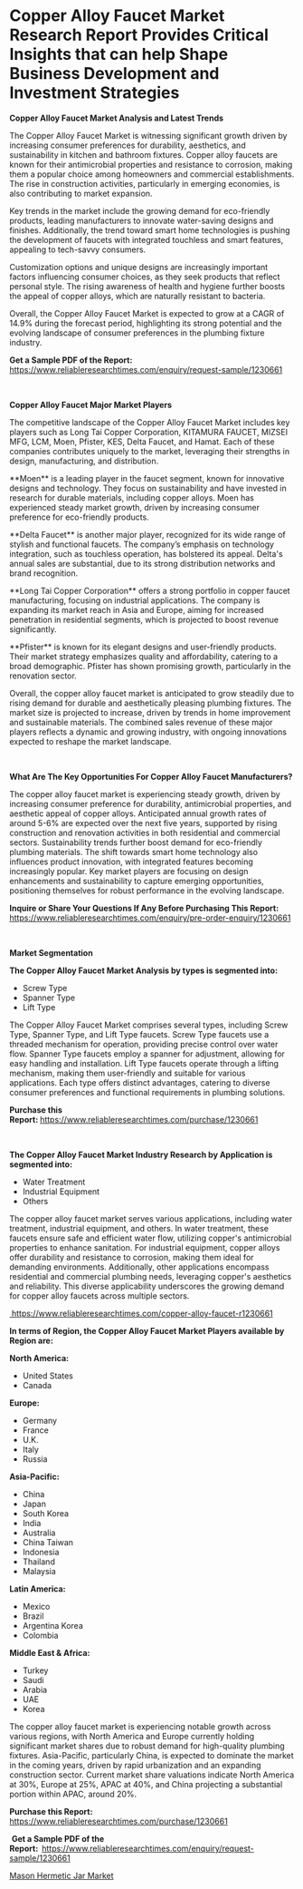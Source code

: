 <p><h1>Copper Alloy Faucet Market Research Report Provides Critical Insights that can help Shape Business Development and Investment Strategies</h1></p><p><strong>Copper Alloy Faucet Market Analysis and Latest Trends</strong></p>
<p><p>The Copper Alloy Faucet Market is witnessing significant growth driven by increasing consumer preferences for durability, aesthetics, and sustainability in kitchen and bathroom fixtures. Copper alloy faucets are known for their antimicrobial properties and resistance to corrosion, making them a popular choice among homeowners and commercial establishments. The rise in construction activities, particularly in emerging economies, is also contributing to market expansion.</p><p>Key trends in the market include the growing demand for eco-friendly products, leading manufacturers to innovate water-saving designs and finishes. Additionally, the trend toward smart home technologies is pushing the development of faucets with integrated touchless and smart features, appealing to tech-savvy consumers.</p><p>Customization options and unique designs are increasingly important factors influencing consumer choices, as they seek products that reflect personal style. The rising awareness of health and hygiene further boosts the appeal of copper alloys, which are naturally resistant to bacteria. </p><p>Overall, the Copper Alloy Faucet Market is expected to grow at a CAGR of 14.9% during the forecast period, highlighting its strong potential and the evolving landscape of consumer preferences in the plumbing fixture industry.</p></p>
<p><strong>Get a Sample PDF of the Report:&nbsp;</strong> <a href="https://www.reliableresearchtimes.com/enquiry/request-sample/1230661?utm_campaign=2387&utm_medium=2&utm_source=Github&utm_content=ia&utm_term=09022025&utm_id=copper-alloy-faucet">https://www.reliableresearchtimes.com/enquiry/request-sample/1230661</a></p>
<p>&nbsp;</p>
<p><strong>Copper Alloy Faucet Major Market Players</strong></p>
<p><p>The competitive landscape of the Copper Alloy Faucet Market includes key players such as Long Tai Copper Corporation, KITAMURA FAUCET, MIZSEI MFG, LCM, Moen, Pfister, KES, Delta Faucet, and Hamat. Each of these companies contributes uniquely to the market, leveraging their strengths in design, manufacturing, and distribution.</p><p>**Moen** is a leading player in the faucet segment, known for innovative designs and technology. They focus on sustainability and have invested in research for durable materials, including copper alloys. Moen has experienced steady market growth, driven by increasing consumer preference for eco-friendly products.</p><p>**Delta Faucet** is another major player, recognized for its wide range of stylish and functional faucets. The company’s emphasis on technology integration, such as touchless operation, has bolstered its appeal. Delta's annual sales are substantial, due to its strong distribution networks and brand recognition.</p><p>**Long Tai Copper Corporation** offers a strong portfolio in copper faucet manufacturing, focusing on industrial applications. The company is expanding its market reach in Asia and Europe, aiming for increased penetration in residential segments, which is projected to boost revenue significantly.</p><p>**Pfister** is known for its elegant designs and user-friendly products. Their market strategy emphasizes quality and affordability, catering to a broad demographic. Pfister has shown promising growth, particularly in the renovation sector.</p><p>Overall, the copper alloy faucet market is anticipated to grow steadily due to rising demand for durable and aesthetically pleasing plumbing fixtures. The market size is projected to increase, driven by trends in home improvement and sustainable materials. The combined sales revenue of these major players reflects a dynamic and growing industry, with ongoing innovations expected to reshape the market landscape.</p></p>
<p>&nbsp;</p>
<p><strong>What Are The Key Opportunities For Copper Alloy Faucet Manufacturers?</strong></p>
<p><p>The copper alloy faucet market is experiencing steady growth, driven by increasing consumer preference for durability, antimicrobial properties, and aesthetic appeal of copper alloys. Anticipated annual growth rates of around 5-6% are expected over the next five years, supported by rising construction and renovation activities in both residential and commercial sectors. Sustainability trends further boost demand for eco-friendly plumbing materials. The shift towards smart home technology also influences product innovation, with integrated features becoming increasingly popular. Key market players are focusing on design enhancements and sustainability to capture emerging opportunities, positioning themselves for robust performance in the evolving landscape.</p></p>
<p><strong>Inquire or Share Your Questions If Any Before Purchasing This Report:</strong> <a href="https://www.reliableresearchtimes.com/enquiry/pre-order-enquiry/1230661?utm_campaign=2387&utm_medium=2&utm_source=Github&utm_content=ia&utm_term=09022025&utm_id=copper-alloy-faucet">https://www.reliableresearchtimes.com/enquiry/pre-order-enquiry/1230661</a></p>
<p>&nbsp;</p>
<p><strong>Market Segmentation</strong></p>
<p><strong>The Copper Alloy Faucet Market Analysis by types is segmented into:</strong></p>
<p><ul><li>Screw Type</li><li>Spanner Type</li><li>Lift Type</li></ul></p>
<p><p>The Copper Alloy Faucet Market comprises several types, including Screw Type, Spanner Type, and Lift Type faucets. Screw Type faucets use a threaded mechanism for operation, providing precise control over water flow. Spanner Type faucets employ a spanner for adjustment, allowing for easy handling and installation. Lift Type faucets operate through a lifting mechanism, making them user-friendly and suitable for various applications. Each type offers distinct advantages, catering to diverse consumer preferences and functional requirements in plumbing solutions.</p></p>
<p><strong>Purchase this Report:&nbsp;</strong><a href="https://www.reliableresearchtimes.com/purchase/1230661?utm_campaign=2387&utm_medium=2&utm_source=Github&utm_content=ia&utm_term=09022025&utm_id=copper-alloy-faucet">https://www.reliableresearchtimes.com/purchase/1230661</a></p>
<p>&nbsp;</p>
<p><strong>The Copper Alloy Faucet Market Industry Research by Application is segmented into:</strong></p>
<p><ul><li>Water Treatment</li><li>Industrial Equipment</li><li>Others</li></ul></p>
<p><p>The copper alloy faucet market serves various applications, including water treatment, industrial equipment, and others. In water treatment, these faucets ensure safe and efficient water flow, utilizing copper's antimicrobial properties to enhance sanitation. For industrial equipment, copper alloys offer durability and resistance to corrosion, making them ideal for demanding environments. Additionally, other applications encompass residential and commercial plumbing needs, leveraging copper's aesthetics and reliability. This diverse applicability underscores the growing demand for copper alloy faucets across multiple sectors.</p></p>
<p><a href="https://www.reliableresearchtimes.com/copper-alloy-faucet-r1230661?utm_campaign=2387&utm_medium=2&utm_source=Github&utm_content=ia&utm_term=09022025&utm_id=copper-alloy-faucet">&nbsp;https://www.reliableresearchtimes.com/copper-alloy-faucet-r1230661</a></p>
<p><strong>In terms of Region, the Copper Alloy Faucet Market Players available by Region are:</strong></p>
<p>
    <p> <strong> North America: </strong>
        <ul>
            <li>United States</li>
            <li>Canada</li>
        </ul>
        </p> 
    <p> <strong> Europe: </strong>
        <ul>
            <li>Germany</li>
            <li>France</li>
            <li>U.K.</li>
            <li>Italy</li>
            <li>Russia</li>
        </ul>
        </p> 
    <p> <strong> Asia-Pacific: </strong>
        <ul>
            <li>China</li>
            <li>Japan</li>
            <li>South Korea</li>
            <li>India</li>
            <li>Australia</li>
            <li>China Taiwan</li>
            <li>Indonesia</li>
            <li>Thailand</li>
            <li>Malaysia</li>
        </ul>
        </p> 
    <p> <strong> Latin America: </strong>
        <ul>
            <li>Mexico</li>
            <li>Brazil</li>
            <li>Argentina Korea</li>
            <li>Colombia</li>
        </ul>
        </p> 
    <p> <strong> Middle East & Africa: </strong>
        <ul>
            <li>Turkey</li>
            <li>Saudi</li>
            <li>Arabia</li>
            <li>UAE</li>
            <li>Korea</li>
        </ul>
    </p>
    </p>
<p><p>The copper alloy faucet market is experiencing notable growth across various regions, with North America and Europe currently holding significant market shares due to robust demand for high-quality plumbing fixtures. Asia-Pacific, particularly China, is expected to dominate the market in the coming years, driven by rapid urbanization and an expanding construction sector. Current market share valuations indicate North America at 30%, Europe at 25%, APAC at 40%, and China projecting a substantial portion within APAC, around 20%.</p></p>
<p><strong>Purchase this Report: </strong><a href="https://www.reliableresearchtimes.com/purchase/1230661?utm_campaign=2387&utm_medium=2&utm_source=Github&utm_content=ia&utm_term=09022025&utm_id=copper-alloy-faucet">https://www.reliableresearchtimes.com/purchase/1230661</a></p>
<p>&nbsp;<strong>Get a Sample PDF of the Report:&nbsp;&nbsp;</strong><a href="https://www.reliableresearchtimes.com/enquiry/request-sample/1230661?utm_campaign=2387&utm_medium=2&utm_source=Github&utm_content=ia&utm_term=09022025&utm_id=copper-alloy-faucet">https://www.reliableresearchtimes.com/enquiry/request-sample/1230661</a></p>
<p><strong></strong></p>
<p><p><a href="https://github.com/xanaanenkaly/Market-Research-Report-List-1/blob/main/mason-hermetic-jar-market.md?utm_campaign=2387&utm_medium=2&utm_source=Github&utm_content=ia&utm_term=09022025&utm_id=copper-alloy-faucet">Mason Hermetic Jar Market</a></p></p>